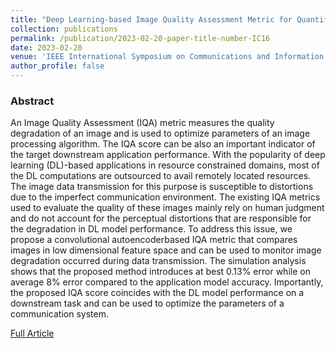 ```yaml
---
title: "Deep Learning-based Image Quality Assessment Metric for Quantifying Perceptual Distortions in Transmitted Images"
collection: publications
permalink: /publication/2023-02-20-paper-title-number-IC16
date: 2023-02-20
venue: 'IEEE International Symposium on Communications and Information Technologies (ISCIT)'
author_profile: false
---
```

<h3>Abstract</h3>
<p>An Image Quality Assessment (IQA) metric measures the quality degradation of an image and is used to optimize parameters of an image processing algorithm. The IQA score can be also an important indicator of the target downstream application performance. With the popularity of deep learning (DL)-based applications in resource constrained domains, most of the DL computations are outsourced to avail remotely located resources. The image data transmission for this purpose is susceptible to distortions due to the imperfect communication environment. The existing IQA metrics used to evaluate the quality of these images mainly rely on human judgment and do not account for the perceptual distortions that are responsible for the degradation in DL model performance. To address this issue, we propose a convolutional autoencoderbased IQA metric that compares images in low dimensional feature space and can be used to monitor image degradation occurred during data transmission. The simulation analysis shows that the proposed method introduces at best 0.13% error while on average 8% error compared to the application model accuracy. Importantly, the proposed IQA score coincides with the DL model performance on a downstream task and can be used to optimize the parameters of a communication system.
</p>

[Full Article](https://ieeexplore.ieee.org/abstract/document/10376077)
